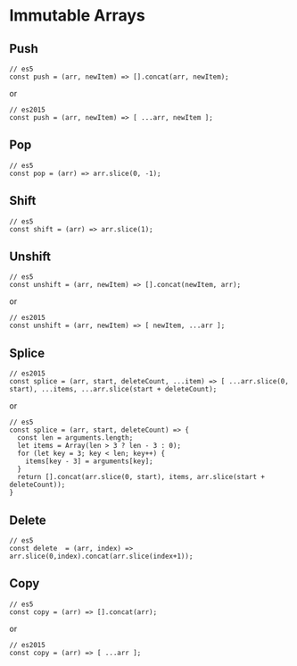 # Immutable Arrays

Push
---
```
// es5
const push = (arr, newItem) => [].concat(arr, newItem);
```
or
```
// es2015
const push = (arr, newItem) => [ ...arr, newItem ];
```

Pop
---
```
// es5
const pop = (arr) => arr.slice(0, -1);
```

Shift
---
```
// es5
const shift = (arr) => arr.slice(1);
```

Unshift
---
```
// es5
const unshift = (arr, newItem) => [].concat(newItem, arr);
```
or
```
// es2015
const unshift = (arr, newItem) => [ newItem, ...arr ];
```
Splice
---
```
// es2015
const splice = (arr, start, deleteCount, ...item) => [ ...arr.slice(0, start), ...items, ...arr.slice(start + deleteCount);
```
or
```
// es5
const splice = (arr, start, deleteCount) => {
  const len = arguments.length;
  let items = Array(len > 3 ? len - 3 : 0);
  for (let key = 3; key < len; key++) {
    items[key - 3] = arguments[key];
  }
  return [].concat(arr.slice(0, start), items, arr.slice(start + deleteCount));
}
```
Delete
---
```
// es5
const delete  = (arr, index) => arr.slice(0,index).concat(arr.slice(index+1));
```

Copy
---
```
// es5
const copy = (arr) => [].concat(arr);
```
or
```
// es2015
const copy = (arr) => [ ...arr ];
